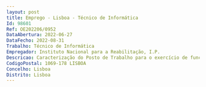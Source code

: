 ```yaml
--- 
layout: post
title: Emprego - Lisboa - Técnico de Informática
Id: 98601
Ref: OE202206/0952
DataAbertura: 2022-06-27
DataFecho: 2022-08-31
Trabalho: Técnico de Informática
Empregador: Instituto Nacional para a Reabilitação, I.P.
Descricao: Caracterização do Posto de Trabalho para o exercício de funções de SuporteTécnico IT, preferencialmente com as seguintes características Gestão do Parque informático do INR, assegurando a atualização da EstaçãoPadrão nos Pc's portáteis, Pc's de secretária e Tablet's, instalação emonitorização de impressores de rede eregisto do InventárioGestão de acessos das áreas partilhadas dos servidores de ficheiros do INRGestão de acessos das áreas criadas na Intranet em ambiente SharepointApoio às aplicações Smartdoc's, Gerfip, Wintime, Biblionet e Microsoft OfficeApoio aos utilizadores na rede wifi do INRRegisto, acompanhamento e resolução de pedidos de intervenção técnicaefetuados no suporteit da segurança socialInstalação de Certificados DigitaisInstalação de telefones VOIP
CodigoPostal: 1069-178 LISBOA
Concelho: Lisboa
Distrito: Lisboa
--- 
```

